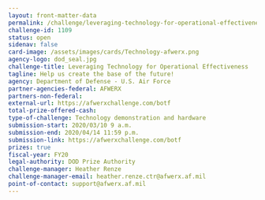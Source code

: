 ```yaml
---
layout: front-matter-data
permalink: /challenge/leveraging-technology-for-operational-effectiveness/
challenge-id: 1109
status: open
sidenav: false
card-image: /assets/images/cards/Technology-afwerx.png
agency-logo: dod_seal.jpg
challenge-title: Leveraging Technology for Operational Effectiveness
tagline: Help us create the base of the future!
agency: Department of Defense - U.S. Air Force
partner-agencies-federal: AFWERX
partners-non-federal:
external-url: https://afwerxchallenge.com/botf
total-prize-offered-cash:
type-of-challenge: Technology demonstration and hardware
submission-start: 2020/03/10 9 a.m.
submission-end: 2020/04/14 11:59 p.m.
submission-link: https://afwerxchallenge.com/botf
prizes: true
fiscal-year: FY20
legal-authority: DOD Prize Authority  
challenge-manager: Heather Renze
challenge-manager-email: heather.renze.ctr@afwerx.af.mil
point-of-contact: support@afwerx.af.mil
---
```



